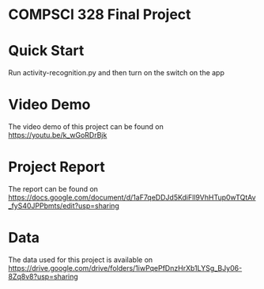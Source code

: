 # COMPSCI 328 Final Project

# Quick Start

Run activity-recognition.py and then turn on the switch on the app

# Video Demo

The video demo of this project can be found on https://youtu.be/k_wGoRDrBjk

# Project Report

The report can be found on https://docs.google.com/document/d/1aF7qeDDJd5KdiFll9VhHTup0wTQtAv_fyS40JPPbmts/edit?usp=sharing

# Data

The data used for this project is available on https://drive.google.com/drive/folders/1iwPqePfDnzHrXb1LYSg_BJy06-8Zq8v8?usp=sharing
